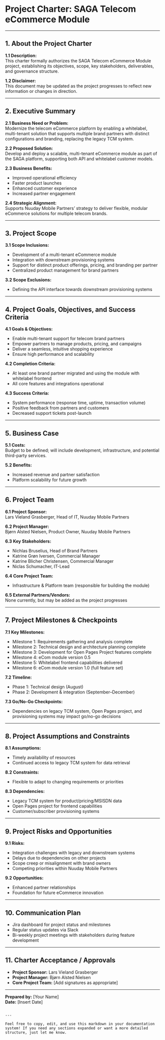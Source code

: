 # Project Charter: SAGA Telecom eCommerce Module

---

## 1. About the Project Charter

**1.1 Description:**  
This charter formally authorizes the SAGA Telecom eCommerce Module project, establishing its objectives, scope, key stakeholders, deliverables, and governance structure.

**1.2 Disclaimer:**  
This document may be updated as the project progresses to reflect new information or changes in direction.

---

## 2. Executive Summary

**2.1 Business Need or Problem:**  
Modernize the telecom eCommerce platform by enabling a whitelabel, multi-tenant solution that supports multiple brand partners with distinct configurations and branding, replacing the legacy TCM system.

**2.2 Proposed Solution:**  
Develop and deploy a scalable, multi-tenant eCommerce module as part of the SAGA platform, supporting both API and whitelabel customer models.

**2.3 Business Benefits:**

- Improved operational efficiency
- Faster product launches
- Enhanced customer experience
- Increased partner engagement

**2.4 Strategic Alignment:**  
Supports Nuuday Mobile Partners’ strategy to deliver flexible, modular eCommerce solutions for multiple telecom brands.

---

## 3. Project Scope

**3.1 Scope Inclusions:**

- Development of a multi-tenant eCommerce module
- Integration with downstream provisioning systems
- Support for distinct product offerings, pricing, and branding per partner
- Centralized product management for brand partners

**3.2 Scope Exclusions:**

- Defining the API interface towards downstream provisioning systems

---

## 4. Project Goals, Objectives, and Success Criteria

**4.1 Goals & Objectives:**

- Enable multi-tenant support for telecom brand partners
- Empower partners to manage products, pricing, and campaigns
- Deliver a seamless, intuitive shopping experience
- Ensure high performance and scalability

**4.2 Completion Criteria:**

- At least one brand partner migrated and using the module with whitelabel frontend
- All core features and integrations operational

**4.3 Success Criteria:**

- System performance (response time, uptime, transaction volume)
- Positive feedback from partners and customers
- Decreased support tickets post-launch

---

## 5. Business Case

**5.1 Costs:**  
Budget to be defined; will include development, infrastructure, and potential third-party services.

**5.2 Benefits:**

- Increased revenue and partner satisfaction
- Platform scalability for future growth

---

## 6. Project Team

**6.1 Project Sponsor:**  
Lars Vieland Grasberger, Head of IT, Nuuday Mobile Partners

**6.2 Project Manager:**  
Bjørn Alsted Nielsen, Product Owner, Nuuday Mobile Partners

**6.3 Key Stakeholders:**

- Nichlas Bruselius, Head of Brand Partners
- Katrine Grøn Iversen, Commercial Manager
- Katrine Blicher Christensen, Commercial Manager
- Niclas Schumacher, IT-Lead

**6.4 Core Project Team:**

- Infrastructure & Platform team (responsible for building the module)

**6.5 External Partners/Vendors:**  
None currently, but may be added as the project progresses

---

## 7. Project Milestones & Checkpoints

**7.1 Key Milestones:**

- Milestone 1: Requirements gathering and analysis complete
- Milestone 2: Technical design and architecture planning complete
- Milestone 3: Development for Open Pages Project features complete
- Milestone 4: eCom module version 0.5
- Milestone 5: Whitelabel frontend capabilities delivered
- Milestone 6: eCom module version 1.0 (full feature set)

**7.2 Timeline:**

- Phase 1: Technical design (August)
- Phase 2: Development & integration (September–December)

**7.3 Go/No-Go Checkpoints:**

- Dependencies on legacy TCM system, Open Pages project, and provisioning systems may impact go/no-go decisions

---

## 8. Project Assumptions and Constraints

**8.1 Assumptions:**

- Timely availability of resources
- Continued access to legacy TCM system for data retrieval

**8.2 Constraints:**

- Flexible to adapt to changing requirements or priorities

**8.3 Dependencies:**

- Legacy TCM system for product/pricing/MSISDN data
- Open Pages project for frontend capabilities
- Customer/subscriber provisioning systems

---

## 9. Project Risks and Opportunities

**9.1 Risks:**

- Integration challenges with legacy and downstream systems
- Delays due to dependencies on other projects
- Scope creep or misalignment with brand owners
- Competing priorities within Nuuday Mobile Partners

**9.2 Opportunities:**

- Enhanced partner relationships
- Foundation for future eCommerce innovation

---

## 10. Communication Plan

- Jira dashboard for project status and milestones
- Regular status updates via Slack
- Bi-weekly project meetings with stakeholders during feature development

---

## 11. Charter Acceptance / Approvals

- **Project Sponsor:** Lars Vieland Grasberger
- **Project Manager:** Bjørn Alsted Nielsen
- **Core Project Team:** [Add signatures as appropriate]

---

**Prepared by:** [Your Name]  
**Date:** [Insert Date]

```

---

Feel free to copy, edit, and use this markdown in your documentation system! If you need any sections expanded or want a more detailed structure, just let me know.
```
